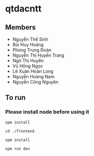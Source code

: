 # qtdacntt

## Members

- Nguyễn Thế Sinh
- Bùi Huy Hoàng
- Phùng Trung Đoàn
- Nguyễn Thị Huyền Trang
- Ngô Thị Huyền
- Vũ Hồng Ngọc
- Lê Xuân Hoàn Long
- Nguyễn Hoàng Nam
- Nguyễn Công Nguyên

## To run

### Please install node before using it

```
npm install

cd ./frontend

npm install

npm run dev
```
